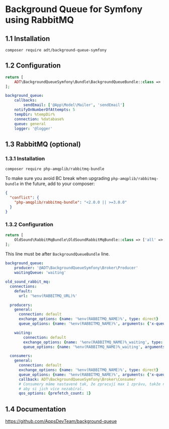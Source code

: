 # Background Queue for Symfony using RabbitMQ

## 1.1 Installation

```
composer require adt/background-queue-symfony
```

## 1.2 Configuration

```php
return [
	ADT\BackgroundQueueSymfony\Bundle\BackgroundQueueBundle::class => ['all' => true]
];
```

```yaml
background_queue:
	callbacks:
		sendEmail: ['@App\Model\Mailer', 'sendEmail']
	notifyOnNumberOfAttempts: 5
	tempDir: %tempDir%
	connection: %database%
	queue: general
	logger: '@logger'
```

## 1.3 RabbitMQ (optional)

### 1.3.1 Installation

```
composer require php-amqplib/rabbitmq-bundle
```

To make sure you avoid BC break when upgrading `php-amqplib/rabbitmq-bundle` in the future, add to your composer:

```json
{
  "conflict": {
    "php-amqplib/rabbitmq-bundle": "<2.0.0 || >=3.0.0"
  }
}
```

### 1.3.2 Configuration

```php
return [
	OldSound\RabbitMqBundle\OldSoundRabbitMqBundle::class => ['all' => true]
];
```

This line must be after `BackgroundQueueBundle` line.

```yaml
background_queue:
	producer: '@ADT\BackgroundQueueSymfony\Broker\Producer'
	waitingQueue: 'waiting'
```

```yaml
old_sound_rabbit_mq:
  connections:
    default:
      url: '%env(RABBITMQ_URL)%'

  producers:
    general:
      connection: default
      exchange_options: {name: '%env(RABBITMQ_NAME)%', type: direct}
      queue_options: {name: '%env(RABBITMQ_NAME)%', arguments: {'x-queue-type': ['S', 'quorum']}}

    waiting:
        connection: default
        exchange_options: {name: '%env(RABBITMQ_NAME)%_waiting', type: direct}
        queue_options: {name: '%env(RABBITMQ_NAME)%_waiting', arguments: {'x-dead-letter-exchange': ['S', %rabbitMQ.name%], 'x-message-ttl': ['I', 1000]}}

  consumers:
    general:
      connection: default
      exchange_options: {name: '%env(RABBITMQ_NAME)%', type: direct}
      queue_options: {name: '%env(RABBITMQ_NAME)%', arguments: {'x-queue-type': ['S', 'quorum']}}
      callback: ADT\BackgroundQueueSymfony\Broker\Consumer
      # Consumery máme nastavené tak, že zpracují max 1 zprávu, takže nastavíme,
      # aby si jich více nezabíral.
      qos_options: {prefetch_count: 1}
```

## 1.4 Documentation

https://github.com/AppsDevTeam/background-queue
